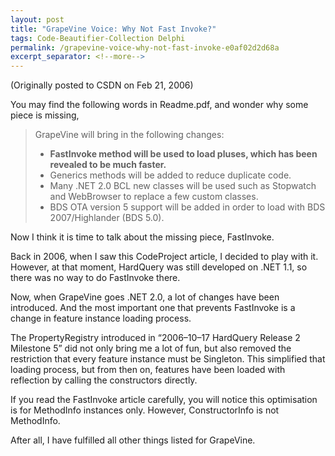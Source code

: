 ```yaml
---
layout: post
title: "GrapeVine Voice: Why Not Fast Invoke?"
tags: Code-Beautifier-Collection Delphi
permalink: /grapevine-voice-why-not-fast-invoke-e0af02d2d68a
excerpt_separator: <!--more-->
---
```

(Originally posted to CSDN on Feb 21, 2006)
<!--more-->

You may find the following words in Readme.pdf, and wonder why some piece is missing,

> GrapeVine will bring in the following changes:
> * **FastInvoke method will be used to load pluses, which has been revealed to be much faster.**
> * Generics methods will be added to reduce duplicate code.
> * Many .NET 2.0 BCL new classes will be used such as Stopwatch and WebBrowser to replace a few custom classes.
> * BDS OTA version 5 support will be added in order to load with BDS 2007/Highlander (BDS 5.0).

Now I think it is time to talk about the missing piece, FastInvoke.

Back in 2006, when I saw this CodeProject article, I decided to play with it. However, at that moment, HardQuery was still developed on .NET 1.1, so there was no way to do FastInvoke there.

Now, when GrapeVine goes .NET 2.0, a lot of changes have been introduced. And the most important one that prevents FastInvoke is a change in feature instance loading process.

The PropertyRegistry introduced in “2006–10–17 HardQuery Release 2 Milestone 5” did not only bring me a lot of fun, but also removed the restriction that every feature instance must be Singleton. This simplified that loading process, but from then on, features have been loaded with reflection by calling the constructors directly.

If you read the FastInvoke article carefully, you will notice this optimisation is for MethodInfo instances only. However, ConstructorInfo is not MethodInfo.

After all, I have fulfilled all other things listed for GrapeVine.
